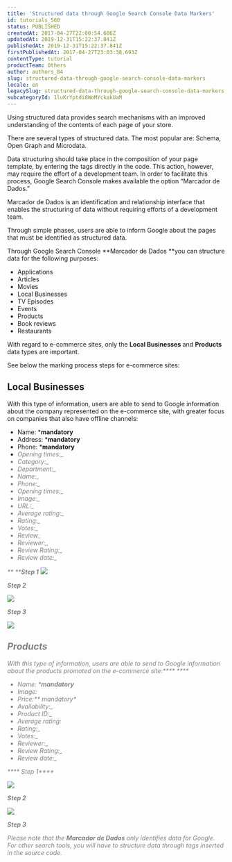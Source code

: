 ```yaml
---
title: 'Structured data through Google Search Console Data Markers'
id: tutorials_560
status: PUBLISHED
createdAt: 2017-04-27T22:00:54.606Z
updatedAt: 2019-12-31T15:22:37.841Z
publishedAt: 2019-12-31T15:22:37.841Z
firstPublishedAt: 2017-04-27T23:03:38.693Z
contentType: tutorial
productTeam: Others
author: authors_84
slug: structured-data-through-google-search-console-data-markers
locale: en
legacySlug: structured-data-through-google-search-console-data-markers
subcategoryId: 1luKrYptdi8WoMYckakUaM
---
```


Using structured data provides search mechanisms with an improved understanding of the contents of each page of your store.

There are several types of structured data. The most popular are: Schema, Open Graph and Microdata.

Data structuring should take place in the composition of your page template, by entering the tags directly in the code. This action, however, may require the effort of a development team. In order to facilitate this process, Google Search Console makes available the option “Marcador de Dados.”

Marcador de Dados is an identification and relationship interface that enables the structuring of data without requiring efforts of a development team.

Through simple phases, users are able to inform Google about the pages that must be identified as structured data.

Through Google Search Console **Marcador de Dados **you can structure data for the following purposes:

- Applications
- Articles
- Movies
- Local Businesses
- TV Episodes
- Events
- Products
- Book reviews
- Restaurants

With regard to e-commerce sites, only the **Local Businesses** and **Products** data types are important.

See below the marking process steps for e-commerce sites:

## Local Businesses

With this type of information, users are able to send to Google information about the company represented on the e-commerce site, with greater focus on companies that also have offline channels:

- Name: ***mandatory**
- Address: ***mandatory**
- Phone: ***mandatory**
- <em style="color: gray;">_Opening times_:_
- <em style="color: gray;">_Category_:_
- <em style="color: gray;">_Department:__
- <em style="color: gray;">_Name_:_
- <em style="color: gray;">_Phone_:_
- <em style="color: gray;">_Opening times_:_
- <em style="color: gray;">_Image_:_
- <em style="color: gray;">URL:_
- <em style="color: gray;">_Average rating_:_
- <em style="color: gray;">_Rating_:_
- <em style="color: gray;">_Votes_:_
- <em style="color: gray;">_Review__
- <em style="color: gray;">_Reviewer_:_
- <em style="color: gray;">_Review Rating_:_
- <em style="color: gray;">_Review date_:_

**
****Step 1**
****![](//images.contentful.com/alneenqid6w5/2auEIkvBGMO8gqWqgA4u8q/0c53485d350f622ae184852c88688f0c/marcadordedados_step1.gif)****

****Step 2****

****![](//images.contentful.com/alneenqid6w5/62T28aRiUM0cOwOmiOQ2UA/8584923dd2b3c1f9f9bc7a782caee223/marcadordedados_step2_url_type.gif)****

****Step 3****

****![](//images.contentful.com/alneenqid6w5/5YhbETD9mMMgsAeKGE2SMG/622bccd0df4e05462f7db9ae7bb05cf9/marcadordedados_step3_markup_business.gif)****

## Products

With this type of information, users are able to send to Google information about the products promoted on the e-commerce site:**** ****

- Name: ***mandatory**
- _Image:_
- Price:** *mandatory**
- <em style="color: gray;">_Availability_:_
- <em style="color: gray;">_Product ID_:_
- _Average rating:_
- <em style="color: gray;">_Rating_:_
- <em style="color: gray;">_Votes_:_
- <em style="color: gray;">_Reviewer_:_
- <em style="color: gray;">_Review Rating_:_
- <em style="color: gray;">_Review date_:_

**** Step 1****

****![](//images.contentful.com/alneenqid6w5/5ARq4O3nna8gqGM8KasC4K/57999e6c592e985550758aaab1c15c06/marcadordedados_step2_url_type_product.gif)****

****Step 2****

****![](//images.contentful.com/alneenqid6w5/1TNyUZzqLSOOO48gmCOQ26/d78f4f460a7d6caf864498db7f1ce2b2/marcadordedados_step3_markup_product.gif)****

****Step 3****

Please note that the **Marcador de Dados** only identifies data for Google. For other search tools, you will have to structure data through tags inserted in the source code.

